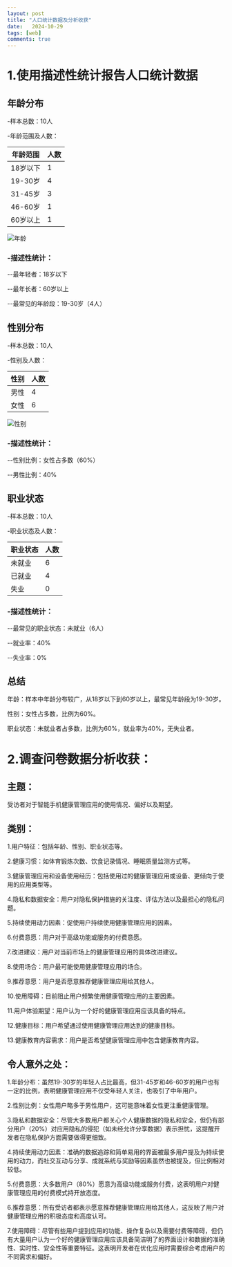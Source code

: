 ```yaml
---
layout: post
title: "人口统计数据及分析收获"
date:   2024-10-29
tags: [web]
comments: true
---
```

<!-- more -->

# 1.使用描述性统计报告人口统计数据

## 年龄分布

-样本总数：10人

-年龄范围及人数：

| 年龄范围     | 人数 |
| ----------- | ----------- |
| 18岁以下     | 1      |
| 19-30岁     | 4      |
| 31-45岁   | 3        |
| 46-60岁   | 1        |
| 60岁以上   | 1      |

![年龄](https://github.com/user-attachments/assets/be278e91-d2ae-482d-b21b-b8bb903cde8e)

### -描述性统计：

--最年轻者：18岁以下

--最年长者：60岁以上

--最常见的年龄段：19-30岁（4人）

## 性别分布

-样本总数：10人

-性别及人数：

| 性别     | 人数 |
| ----------- | ----------- |
| 男性    | 4      |
| 女性     | 6      |

![性别](https://github.com/user-attachments/assets/a1eed3d5-559e-4593-9d1d-e55f39fc0810)


### -描述性统计：

--性别比例：女性占多数（60%）

--男性比例：40%

## 职业状态

-样本总数：10人

-职业状态及人数：

| 职业状态      | 人数 |
| ----------- | ----------- |
| 未就业     | 6      |
| 已就业   | 4        |
| 失业     | 0      |



### -描述性统计：

--最常见的职业状态：未就业（6人）

--就业率：40%

--失业率：0%

## 总结

年龄：样本中年龄分布较广，从18岁以下到60岁以上，最常见年龄段为19-30岁。

性别：女性占多数，比例为60%。

职业状态：未就业者占多数，比例为60%，就业率为40%，无失业者。

# 2.调查问卷数据分析收获：

## 主题：

受访者对于智能手机健康管理应用的使用情况、偏好以及期望。

## 类别：

1.用户特征：包括年龄、性别、职业状态等。

2.健康习惯：如体育锻炼次数、饮食记录情况、睡眠质量监测方式等。

3.健康管理应用和设备使用经历：包括使用过的健康管理应用或设备、更倾向于使用的应用类型等。

4.隐私和数据安全：用户对隐私保护措施的关注度、评估方法以及最担心的隐私问题。

5.持续使用动力因素：促使用户持续使用健康管理应用的因素。

6.付费意愿：用户对于高级功能或服务的付费意愿。

7.改进建议：用户对当前市场上的健康管理应用的具体改进建议。

8.使用场合：用户最可能使用健康管理应用的场合。

9.推荐意愿：用户是否愿意推荐健康管理应用给其他人。

10.使用障碍：目前阻止用户频繁使用健康管理应用的主要因素。

11.用户体验期望：用户认为一个好的健康管理应用应该具备的特点。

12.健康目标：用户希望通过使用健康管理应用达到的健康目标。

13.健康教育内容需求：用户是否希望健康管理应用中包含健康教育内容。

## 令人意外之处：

1.年龄分布：虽然19-30岁的年轻人占比最高，但31-45岁和46-60岁的用户也有一定的比例，表明健康管理应用不仅受年轻人关注，也吸引了中年用户。

2.性别比例：女性用户略多于男性用户，这可能意味着女性更注重健康管理。

3.隐私和数据安全：尽管大多数用户都关心个人健康数据的隐私和安全，但仍有部分用户（20%）对应用隐私的侵犯（如未经允许分享数据）表示担忧，这提醒开发者在隐私保护方面需要做得更细致。

4.持续使用动力因素：准确的数据追踪和简单易用的界面被最多用户提及为持续使用的动力，而社交互动与分享、成就系统与奖励等因素虽然也被提及，但比例相对较低。

5.付费意愿：大多数用户（80%）愿意为高级功能或服务付费，这表明用户对健康管理应用的付费模式持开放态度。

6.推荐意愿：所有受访者都表示愿意推荐健康管理应用给其他人，这反映了用户对健康管理应用的积极态度和高度认可。

7.使用障碍：尽管有些用户提到应用的功能、操作复杂以及需要付费等障碍，但仍有大量用户认为一个好的健康管理应用应该具备简洁明了的界面设计和数据的准确性、实时性、安全性等重要特征。这表明开发者在优化应用时需要综合考虑用户的不同需求和偏好。
